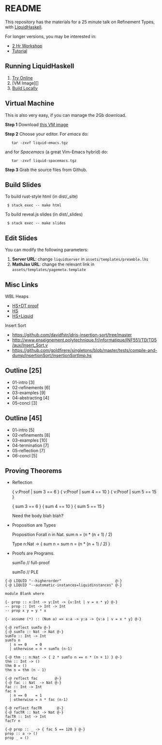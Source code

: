 README
======

This repository has the materials for a 25 minute talk on Refinement Types,
with [LiquidHaskell](https://github.com/ucsd-progsys/liquidhaskell).

For longer versions, you may be interested in:

+ [2 Hr Workshop](http://ucsd-progsys.github.io/lh-workshop/)
+ [Tutorial](http://ucsd-progsys.github.io/liquidhaskell-tutorial/)


Running LiquidHaskell
---------------------

1. [Try Online][online]
2. [VM Image][]
3. [Build Locally][local]

[online]: (http://ucsd-progsys.github.io/intro-refinement-types)
[local]:(https://github.com/ucsd-progsys/liquidhaskell-tutorial/blob/master/src/01-intro.lhs#L170-L197)
[vm]: http://goto.ucsd.edu/~gridaphobe/LiquidHaskell.ova

Virtual Machine
---------------

This is also very easy, if you can manage the 2Gb download.

**Step 1** Download [this VM image][vm]

**Step 2** Choose your editor. For *emacs* do:

       tar -zxvf liquid-emacs.tgz

and for *Spacemacs* (a great Vim-Emacs hybrid) do:

       tar -zxvf liquid-spacemacs.tgz

**Step 3** Grab the source files from Github.

Build Slides
------------

To build rust-style html (in dist/_site)

     $ stack exec -- make html

To build reveal.js slides (in dist/_slides)

     $ stack exec -- make slides

Edit Slides
-----------

You can modify the following parameters:

1. **Server URL**: change `liquidserver` in `assets/templates/preamble.lhs`
2. **MathJax URL**: change the relevant link in `assets/templates/pagemeta.template`

Misc Links
----------

WBL Heaps

+ [HS+DT proof](https://github.com/jstolarek/dep-typed-wbl-heaps-hs/blob/master/src/TwoPassMerge/CombinedProofs.hs#L68)
+ [HS](https://github.com/jstolarek/dep-typed-wbl-heaps-hs/blob/master/src/TwoPassMerge/NoProofs.hs#L96)
+ [HS+Liquid](https://github.com/ucsd-progsys/liquidhaskell/blob/master/tests/pos/WBL.hs#L129)

Insert Sort

+ https://github.com/davidfstr/idris-insertion-sort/tree/master
+ http://www.enseignement.polytechnique.fr/informatique/INF551/TD/TD5/aux/Insert_Sort.v
+ https://github.com/goldfirere/singletons/blob/master/tests/compile-and-dump/InsertionSort/InsertionSortImp.hs

Outline [25]
-------

+ 01-intro         [3]
+ 02-refinements   [6]
+ 03-examples      [9]
+ 04-abstracting   [4]
+ 05-concl         [3]


Outline [45]
-------

+ 01-intro         [5]
+ 02-refinements   [8]
+ 03-examples      [10]
+ 04-termination   [7]
+ 05-reflection    [7]
+ 06-concl         [5]

Proving Theorems
----------------

* Reflection

  { v:Proof | sum 3 ==  6 }
  { v:Proof | sum 4 == 10 }
  { v:Proof | sum 5 == 15 }

  { sum 3 ==  6 }
  { sum 4 == 10 }
  { sum 5 == 15 }

  Need the body blah blah?

* Proposition are Types

  Proposition
  Forall n in Nat. sum n = (n * (n + 1) / 2)

  Type
  n:Nat -> { sum n = sum n = (n * (n + 1) / 2) }

* Proofs      are Programs.

  sumTo // full-proof

  sumTo // PLE



```
{-@ LIQUID "--higherorder"                         @-}
{-@ LIQUID "--automatic-instances=liquidinstances" @-}

module Blank where

{- prop :: x:Int -> y:Int -> {v:Int | v = x * y} @-}
-- prop :: Int -> Int -> Int
-- prop x y = y * x

{- assume (*) :: (Num a) => x:a -> y:a -> {v:a | v = x * y} @-}

{-@ reflect sumTo @-}
{-@ sumTo :: Nat -> Nat @-}
sumTo :: Int -> Int
sumTo n
  | n == 0    = 0
  | otherwise = n + sumTo (n-1)

{-@ thm :: n:Nat -> { 2 * sumTo n == n * (n + 1) } @-}
thm :: Int -> ()
thm 0 = ()
thm n = thm (n - 1)

{-@ reflect fac        @-}
{-@ fac :: Nat  -> Nat @-}
fac :: Int -> Int
fac n
  | n == 0    = 1
  | otherwise = n * fac (n-1)

{-@ reflect facTR       @-}
{-@ facTR :: Nat -> Nat @-}
facTR :: Int -> Int
facTr n

{-@ prop :: _ -> { fac 5 == 120 } @-}
prop :: a -> ()
prop _ = ()

```
